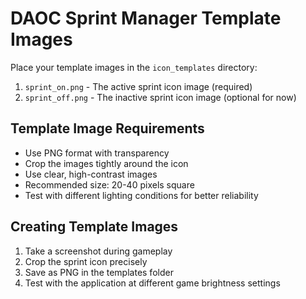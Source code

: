 # DAOC Sprint Manager Template Images

Place your template images in the `icon_templates` directory:

1. `sprint_on.png` - The active sprint icon image (required)
2. `sprint_off.png` - The inactive sprint icon image (optional for now)

## Template Image Requirements

- Use PNG format with transparency
- Crop the images tightly around the icon
- Use clear, high-contrast images
- Recommended size: 20-40 pixels square
- Test with different lighting conditions for better reliability

## Creating Template Images

1. Take a screenshot during gameplay
2. Crop the sprint icon precisely
3. Save as PNG in the templates folder
4. Test with the application at different game brightness settings 